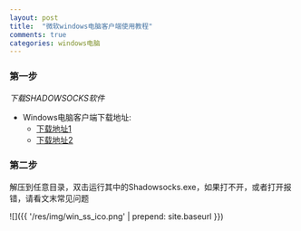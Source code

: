```yaml
---
layout: post
title:  "微软windows电脑客户端使用教程"
comments: true
categories: windows电脑
---
```



### 第一步

_下载SHADOWSOCKS软件_
* Windows电脑客户端下载地址:  
    * <a class="downbtn" href="https://yhvps.com/usr/uploads/app/Shadowsocks-4.1.3.1.zip" target="_blank" rel="noopener">下载地址1</a>
    * <a class="downbtn" href="https://raw.githubusercontent.com/go2world/ss/master/docs/res/pkg/go2world.xyz.zip" target="_blank" rel="noopener">下载地址2</a>
    

### 第二步

解压到任意目录，双击运行其中的Shadowsocks.exe，如果打不开，或者打开报错，请看文末常见问题

![]({{ '/res/img/win_ss_ico.png' | prepend: site.baseurl  }})

